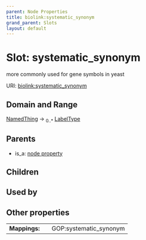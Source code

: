 ```yaml
---
parent: Node Properties
title: biolink:systematic_synonym
grand_parent: Slots
layout: default
---
```


# Slot: systematic_synonym


more commonly used for gene symbols in yeast

URI: [biolink:systematic_synonym](https://w3id.org/biolink/systematic_synonym)

## Domain and Range

[NamedThing](NamedThing.md) ->  <sub>0..\*</sub> [LabelType](types/LabelType.md)

## Parents

 *  is_a: [node property](node_property.md)

## Children


## Used by


## Other properties

|  |  |  |
| --- | --- | --- |
| **Mappings:** | | GOP:systematic_synonym |


